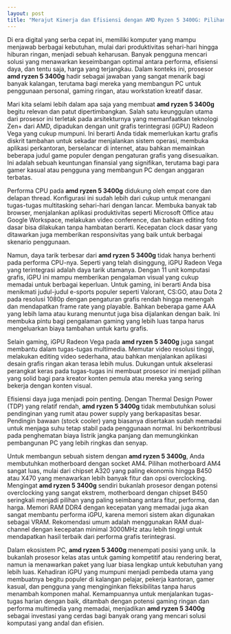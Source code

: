 ```yaml
---
layout: post
title: "Merajut Kinerja dan Efisiensi dengan AMD Ryzen 5 3400G: Pilihan Cerdas untuk Kebutuhan Harian"
---
```


Di era digital yang serba cepat ini, memiliki komputer yang mampu menjawab berbagai kebutuhan, mulai dari produktivitas sehari-hari hingga hiburan ringan, menjadi sebuah keharusan. Banyak pengguna mencari solusi yang menawarkan keseimbangan optimal antara performa, efisiensi daya, dan tentu saja, harga yang terjangkau. Dalam konteks ini, prosesor **amd ryzen 5 3400g** hadir sebagai jawaban yang sangat menarik bagi banyak kalangan, terutama bagi mereka yang membangun PC untuk penggunaan personal, gaming ringan, atau workstation kreatif dasar.

Mari kita selami lebih dalam apa saja yang membuat **amd ryzen 5 3400g** begitu relevan dan patut dipertimbangkan. Salah satu keunggulan utama dari prosesor ini terletak pada arsitekturnya yang memanfaatkan teknologi Zen+ dari AMD, dipadukan dengan unit grafis terintegrasi (iGPU) Radeon Vega yang cukup mumpuni. Ini berarti Anda tidak memerlukan kartu grafis diskrit tambahan untuk sekadar menjalankan sistem operasi, membuka aplikasi perkantoran, berselancar di internet, atau bahkan memainkan beberapa judul game populer dengan pengaturan grafis yang disesuaikan. Ini adalah sebuah keuntungan finansial yang signifikan, terutama bagi para gamer kasual atau pengguna yang membangun PC dengan anggaran terbatas.

Performa CPU pada **amd ryzen 5 3400g** didukung oleh empat core dan delapan thread. Konfigurasi ini sudah lebih dari cukup untuk menangani tugas-tugas multitasking sehari-hari dengan lancar. Membuka banyak tab browser, menjalankan aplikasi produktivitas seperti Microsoft Office atau Google Workspace, melakukan video conference, dan bahkan editing foto dasar bisa dilakukan tanpa hambatan berarti. Kecepatan clock dasar yang ditawarkan juga memberikan responsivitas yang baik untuk berbagai skenario penggunaan.

Namun, daya tarik terbesar dari **amd ryzen 5 3400g** tidak hanya berhenti pada performa CPU-nya. Seperti yang telah disinggung, iGPU Radeon Vega yang terintegrasi adalah daya tarik utamanya. Dengan 11 unit komputasi grafis, iGPU ini mampu memberikan pengalaman visual yang cukup memadai untuk berbagai keperluan. Untuk gaming, ini berarti Anda bisa menikmati judul-judul e-sports populer seperti Valorant, CS:GO, atau Dota 2 pada resolusi 1080p dengan pengaturan grafis rendah hingga menengah dan mendapatkan frame rate yang playable. Bahkan beberapa game AAA yang lebih lama atau kurang menuntut juga bisa dijalankan dengan baik. Ini membuka pintu bagi pengalaman gaming yang lebih luas tanpa harus mengeluarkan biaya tambahan untuk kartu grafis.

Selain gaming, iGPU Radeon Vega pada **amd ryzen 5 3400g** juga sangat membantu dalam tugas-tugas multimedia. Memutar video resolusi tinggi, melakukan editing video sederhana, atau bahkan menjalankan aplikasi desain grafis ringan akan terasa lebih mulus. Dukungan untuk akselerasi perangkat keras pada tugas-tugas ini membuat prosesor ini menjadi pilihan yang solid bagi para kreator konten pemula atau mereka yang sering bekerja dengan konten visual.

Efisiensi daya juga menjadi poin penting. Dengan Thermal Design Power (TDP) yang relatif rendah, **amd ryzen 5 3400g** tidak membutuhkan solusi pendinginan yang rumit atau power supply yang berkapasitas besar. Pendingin bawaan (stock cooler) yang biasanya disertakan sudah memadai untuk menjaga suhu tetap stabil pada penggunaan normal. Ini berkontribusi pada penghematan biaya listrik jangka panjang dan memungkinkan pembangunan PC yang lebih ringkas dan senyap.

Untuk membangun sebuah sistem dengan **amd ryzen 5 3400g**, Anda membutuhkan motherboard dengan socket AM4. Pilihan motherboard AM4 sangat luas, mulai dari chipset A320 yang paling ekonomis hingga B450 atau X470 yang menawarkan lebih banyak fitur dan opsi overclocking. Mengingat **amd ryzen 5 3400g** sendiri bukanlah prosesor dengan potensi overclocking yang sangat ekstrem, motherboard dengan chipset B450 seringkali menjadi pilihan yang paling seimbang antara fitur, performa, dan harga. Memori RAM DDR4 dengan kecepatan yang memadai juga akan sangat membantu performa iGPU, karena memori sistem akan digunakan sebagai VRAM. Rekomendasi umum adalah menggunakan RAM dual-channel dengan kecepatan minimal 3000MHz atau lebih tinggi untuk mendapatkan hasil terbaik dari performa grafis terintegrasi.

Dalam ekosistem PC, **amd ryzen 5 3400g** menempati posisi yang unik. Ia bukanlah prosesor kelas atas untuk gaming kompetitif atau rendering berat, namun ia menawarkan paket yang luar biasa lengkap untuk kebutuhan yang lebih luas. Kehadiran iGPU yang mumpuni menjadi pembeda utama yang membuatnya begitu populer di kalangan pelajar, pekerja kantoran, gamer kasual, dan pengguna yang menginginkan fleksibilitas tanpa harus menambah komponen mahal. Kemampuannya untuk menjalankan tugas-tugas harian dengan baik, ditambah dengan potensi gaming ringan dan performa multimedia yang memadai, menjadikan **amd ryzen 5 3400g** sebagai investasi yang cerdas bagi banyak orang yang mencari solusi komputasi yang andal dan efisien.
